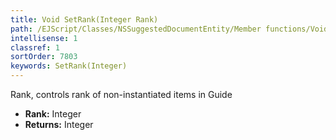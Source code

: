```yaml
---
title: Void SetRank(Integer Rank)
path: /EJScript/Classes/NSSuggestedDocumentEntity/Member functions/Void SetRank(Integer p_0)
intellisense: 1
classref: 1
sortOrder: 7803
keywords: SetRank(Integer)
---
```



Rank, controls rank of non-instantiated items in Guide



* **Rank:** Integer
* **Returns:** Integer



